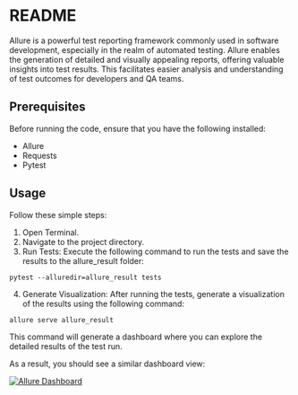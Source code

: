 # README
Allure is a powerful test reporting framework commonly used in software development, especially in the realm of automated testing. Allure enables the generation of detailed and visually appealing reports, offering valuable insights into test results. This facilitates easier analysis and understanding of test outcomes for developers and QA teams.

## Prerequisites
Before running the code, ensure that you have the following installed:
 - Allure
 - Requests
 - Pytest

## Usage

Follow these simple steps:

1. Open Terminal.
2. Navigate to the project directory.
3. Run Tests: Execute the following command to run the tests and save the results to the allure_result folder:
   
```
pytest --alluredir=allure_result tests
```  

4. Generate Visualization: After running the tests, generate a visualization of the results using the following command:
```
allure serve allure_result
```
This command will generate a dashboard where you can explore the detailed results of the test run.

As a result, you should see a similar dashboard view: 

[![Allure Dashboard](https://i.postimg.cc/sDnRXgZx/Screenshot-2024-02-17-at-15-06-05.png)](https://postimg.cc/2VBt9mGN)
